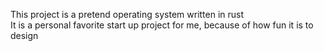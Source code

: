 This project is a pretend operating system written in rust <br>
It is a personal favorite start up project for me, because of how fun it is to design
